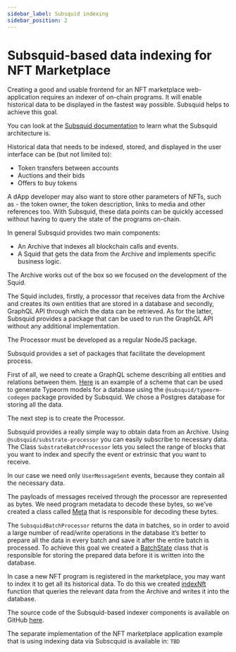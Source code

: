 ```yaml
---
sidebar_label: Subsquid indexing
sidebar_position: 2
---
```


# Subsquid-based data indexing for NFT Marketplace

Creating a good and usable frontend for an NFT marketplace web-application requires an indexer of on-chain programs. It will enable historical data to be displayed in the fastest way possible. Subsquid helps to achieve this goal.

You can look at the [Subsquid documentation](https://docs.subsquid.io/overview/) to learn what the Subsquid architecture is.

Historical data that needs to be indexed, stored, and displayed in the user interface can be (but not limited to):

- Token transfers between accounts
- Auctions and their bids
- Offers to buy tokens

A dApp developer may also want to store other parameters of NFTs, such as - the token owner, the token description, links to media and other references too. With Subsquid, these data points can be quickly accessed without having to query the state of the programs on-chain.

In general Subsquid provides two main components:

- An Archive that indexes all blockchain calls and events.
- A Squid that gets the data from the Archive and implements specific business logic.

The Archive works out of the box so we focused on the development of the Squid.

The Squid includes, firstly, a processor that receives data from the Archive and creates its own entities that are stored in a database and secondly, GraphQL API through which the data can be retrieved. As for the latter, Subsquid provides a package that can be used to run the GraphQL API without any additional implementation.

The Processor must be developed as a regular NodeJS package.

Subsquid provides a set of packages that facilitate the development process.

First of all, we need to create a GraphQL scheme describing all entities and relations between them. [Here](https://github.com/gear-foundation/integrations-subsquid/blob/master/Subsquid/nft-marketplace/schema.graphql) is an example of a scheme that can be used to generate Typeorm models for a database using the `@subsquid/typeorm-codegen` package provided by Subsquid. We chose a Postgres database for storing all the data.

The next step is to create the Processor.

Subsquid provides a really simple way to obtain data from an Archive. Using `@subsquid/substrate-processor` you can easily subscribe to necessary data. The Class `SubstrateBatchProcessor` lets you select the range of blocks that you want to index and specify the event or extrinsic that you want to receive.

In our case we need only `UserMessageSent` events, because they contain all the necessary data.

The payloads of messages received through the processor are represented as bytes. We need program metadata to decode these bytes, so we’ve created a class called [Meta](https://github.com/gear-foundation/integrations-subsquid/blob/master/Subsquid/nft-marketplace/src/meta.ts) that is responsible for decoding these bytes.

The `SubsquidBatchProcessor` returns the data in batches, so in order to avoid a large number of read/write operations in the database it’s better to prepare all the data in every batch and save it after the entire batch is processed. To achieve this goal we created a [BatchState](https://github.com/gear-foundation/integrations-subsquid/blob/master/Subsquid/nft-marketplace/src/state.ts) class that is responsible for storing the prepared data before it is written into the database.

In case a new NFT program is registered in the marketplace, you may want to index it to get all its historical data. To do this we created [indexNft](https://github.com/gear-foundation/integrations-subsquid/blob/master/Subsquid/nft-marketplace/src/indexNft.ts) function that queries the relevant data from the Archive and writes it into the database.

The source code of the Subsquid-based indexer components is available on GitHub [here](https://github.com/gear-foundation/integrations-subsquid/tree/master/Subsquid).

The separate implementation of the NFT marketplace application example that is using indexing data via Subscquid is available in: `TBD`

